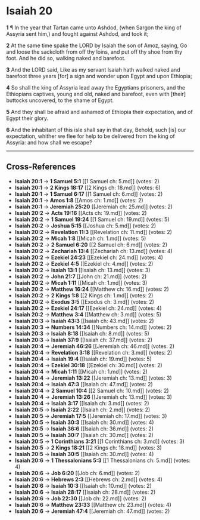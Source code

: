 # Isaiah 20

**1** ¶ In the year that Tartan came unto Ashdod, (when Sargon the king of Assyria sent him,) and fought against Ashdod, and took it;

**2** At the same time spake the LORD by Isaiah the son of Amoz, saying, Go and loose the sackcloth from off thy loins, and put off thy shoe from thy foot. And he did so, walking naked and barefoot.

**3** And the LORD said, Like as my servant Isaiah hath walked naked and barefoot three years [for] a sign and wonder upon Egypt and upon Ethiopia;

**4** So shall the king of Assyria lead away the Egyptians prisoners, and the Ethiopians captives, young and old, naked and barefoot, even with [their] buttocks uncovered, to the shame of Egypt.

**5** And they shall be afraid and ashamed of Ethiopia their expectation, and of Egypt their glory.

**6** And the inhabitant of this isle shall say in that day, Behold, such [is] our expectation, whither we flee for help to be delivered from the king of Assyria: and how shall we escape?

---

## Cross-References

- **Isaiah 20:1** → **1 Samuel 5:1** [[1 Samuel ch: 5.md]] (votes: 2)
- **Isaiah 20:1** → **2 Kings 18:17** [[2 Kings ch: 18.md]] (votes: 6)
- **Isaiah 20:1** → **1 Samuel 6:17** [[1 Samuel ch: 6.md]] (votes: 2)
- **Isaiah 20:1** → **Amos 1:8** [[Amos ch: 1.md]] (votes: 2)
- **Isaiah 20:1** → **Jeremiah 25:20** [[Jeremiah ch: 25.md]] (votes: 2)
- **Isaiah 20:2** → **Acts 19:16** [[Acts ch: 19.md]] (votes: 2)
- **Isaiah 20:2** → **1 Samuel 19:24** [[1 Samuel ch: 19.md]] (votes: 5)
- **Isaiah 20:2** → **Joshua 5:15** [[Joshua ch: 5.md]] (votes: 2)
- **Isaiah 20:2** → **Revelation 11:3** [[Revelation ch: 11.md]] (votes: 2)
- **Isaiah 20:2** → **Micah 1:8** [[Micah ch: 1.md]] (votes: 5)
- **Isaiah 20:2** → **2 Samuel 6:20** [[2 Samuel ch: 6.md]] (votes: 2)
- **Isaiah 20:2** → **Zechariah 13:4** [[Zechariah ch: 13.md]] (votes: 4)
- **Isaiah 20:2** → **Ezekiel 24:23** [[Ezekiel ch: 24.md]] (votes: 4)
- **Isaiah 20:2** → **Ezekiel 4:5** [[Ezekiel ch: 4.md]] (votes: 2)
- **Isaiah 20:2** → **Isaiah 13:1** [[Isaiah ch: 13.md]] (votes: 3)
- **Isaiah 20:2** → **John 21:7** [[John ch: 21.md]] (votes: 2)
- **Isaiah 20:2** → **Micah 1:11** [[Micah ch: 1.md]] (votes: 3)
- **Isaiah 20:2** → **Matthew 16:24** [[Matthew ch: 16.md]] (votes: 2)
- **Isaiah 20:2** → **2 Kings 1:8** [[2 Kings ch: 1.md]] (votes: 2)
- **Isaiah 20:2** → **Exodus 3:5** [[Exodus ch: 3.md]] (votes: 2)
- **Isaiah 20:2** → **Ezekiel 24:17** [[Ezekiel ch: 24.md]] (votes: 4)
- **Isaiah 20:2** → **Matthew 3:4** [[Matthew ch: 3.md]] (votes: 5)
- **Isaiah 20:3** → **Isaiah 43:3** [[Isaiah ch: 43.md]] (votes: 2)
- **Isaiah 20:3** → **Numbers 14:34** [[Numbers ch: 14.md]] (votes: 2)
- **Isaiah 20:3** → **Isaiah 8:18** [[Isaiah ch: 8.md]] (votes: 5)
- **Isaiah 20:3** → **Isaiah 37:9** [[Isaiah ch: 37.md]] (votes: 2)
- **Isaiah 20:4** → **Jeremiah 46:26** [[Jeremiah ch: 46.md]] (votes: 2)
- **Isaiah 20:4** → **Revelation 3:18** [[Revelation ch: 3.md]] (votes: 2)
- **Isaiah 20:4** → **Isaiah 19:4** [[Isaiah ch: 19.md]] (votes: 5)
- **Isaiah 20:4** → **Ezekiel 30:18** [[Ezekiel ch: 30.md]] (votes: 2)
- **Isaiah 20:4** → **Micah 1:11** [[Micah ch: 1.md]] (votes: 2)
- **Isaiah 20:4** → **Jeremiah 13:22** [[Jeremiah ch: 13.md]] (votes: 3)
- **Isaiah 20:4** → **Isaiah 47:3** [[Isaiah ch: 47.md]] (votes: 2)
- **Isaiah 20:4** → **2 Samuel 10:4** [[2 Samuel ch: 10.md]] (votes: 2)
- **Isaiah 20:4** → **Jeremiah 13:26** [[Jeremiah ch: 13.md]] (votes: 3)
- **Isaiah 20:4** → **Isaiah 3:17** [[Isaiah ch: 3.md]] (votes: 2)
- **Isaiah 20:5** → **Isaiah 2:22** [[Isaiah ch: 2.md]] (votes: 2)
- **Isaiah 20:5** → **Jeremiah 17:5** [[Jeremiah ch: 17.md]] (votes: 3)
- **Isaiah 20:5** → **Isaiah 30:3** [[Isaiah ch: 30.md]] (votes: 4)
- **Isaiah 20:5** → **Isaiah 36:6** [[Isaiah ch: 36.md]] (votes: 2)
- **Isaiah 20:5** → **Isaiah 30:7** [[Isaiah ch: 30.md]] (votes: 2)
- **Isaiah 20:5** → **1 Corinthians 3:21** [[1 Corinthians ch: 3.md]] (votes: 3)
- **Isaiah 20:5** → **2 Kings 18:21** [[2 Kings ch: 18.md]] (votes: 3)
- **Isaiah 20:5** → **Isaiah 30:5** [[Isaiah ch: 30.md]] (votes: 4)
- **Isaiah 20:6** → **1 Thessalonians 5:3** [[1 Thessalonians ch: 5.md]] (votes: 4)
- **Isaiah 20:6** → **Job 6:20** [[Job ch: 6.md]] (votes: 2)
- **Isaiah 20:6** → **Hebrews 2:3** [[Hebrews ch: 2.md]] (votes: 4)
- **Isaiah 20:6** → **Isaiah 10:3** [[Isaiah ch: 10.md]] (votes: 2)
- **Isaiah 20:6** → **Isaiah 28:17** [[Isaiah ch: 28.md]] (votes: 2)
- **Isaiah 20:6** → **Job 22:30** [[Job ch: 22.md]] (votes: 2)
- **Isaiah 20:6** → **Matthew 23:33** [[Matthew ch: 23.md]] (votes: 4)
- **Isaiah 20:6** → **Jeremiah 47:4** [[Jeremiah ch: 47.md]] (votes: 2)
